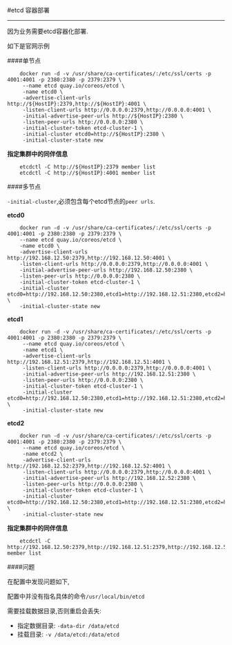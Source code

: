 #etcd 容器部署

---

因为业务需要etcd容器化部署.

如下是官网示例

####单节点


		docker run -d -v /usr/share/ca-certificates/:/etc/ssl/certs -p 4001:4001 -p 2380:2380 -p 2379:2379 \
		 --name etcd quay.io/coreos/etcd \
		 -name etcd0 \
		 -advertise-client-urls http://${HostIP}:2379,http://${HostIP}:4001 \
		 -listen-client-urls http://0.0.0.0:2379,http://0.0.0.0:4001 \
		 -initial-advertise-peer-urls http://${HostIP}:2380 \
		 -listen-peer-urls http://0.0.0.0:2380 \
		 -initial-cluster-token etcd-cluster-1 \
		 -initial-cluster etcd0=http://${HostIP}:2380 \
		 -initial-cluster-state new

**指定集群中的同伴信息**

		etcdctl -C http://${HostIP}:2379 member list
		etcdctl -C http://${HostIP}:4001 member list

####多节点

`-initial-cluster`,必须包含每个etcd节点的`peer urls`.

**etcd0**

		docker run -d -v /usr/share/ca-certificates/:/etc/ssl/certs -p 4001:4001 -p 2380:2380 -p 2379:2379 \
		--name etcd quay.io/coreos/etcd \
		-name etcd0 \
		-advertise-client-urls http://192.168.12.50:2379,http://192.168.12.50:4001 \
		-listen-client-urls http://0.0.0.0:2379,http://0.0.0.0:4001 \
		-initial-advertise-peer-urls http://192.168.12.50:2380 \
		-listen-peer-urls http://0.0.0.0:2380 \
		-initial-cluster-token etcd-cluster-1 \
		-initial-cluster etcd0=http://192.168.12.50:2380,etcd1=http://192.168.12.51:2380,etcd2=http://192.168.12.52:2380 \
		-initial-cluster-state new
		
**etcd1**

		docker run -d -v /usr/share/ca-certificates/:/etc/ssl/certs -p 4001:4001 -p 2380:2380 -p 2379:2379 \
		 --name etcd quay.io/coreos/etcd \
		 -name etcd1 \
		 -advertise-client-urls http://192.168.12.51:2379,http://192.168.12.51:4001 \
		 -listen-client-urls http://0.0.0.0:2379,http://0.0.0.0:4001 \
		 -initial-advertise-peer-urls http://192.168.12.51:2380 \
		 -listen-peer-urls http://0.0.0.0:2380 \
		 -initial-cluster-token etcd-cluster-1 \
		 -initial-cluster etcd0=http://192.168.12.50:2380,etcd1=http://192.168.12.51:2380,etcd2=http://192.168.12.52:2380 \
		 -initial-cluster-state new
		 
**etcd2**

		docker run -d -v /usr/share/ca-certificates/:/etc/ssl/certs -p 4001:4001 -p 2380:2380 -p 2379:2379 \
		 --name etcd quay.io/coreos/etcd \
		 -name etcd2 \
		 -advertise-client-urls http://192.168.12.52:2379,http://192.168.12.52:4001 \
		 -listen-client-urls http://0.0.0.0:2379,http://0.0.0.0:4001 \
		 -initial-advertise-peer-urls http://192.168.12.52:2380 \
		 -listen-peer-urls http://0.0.0.0:2380 \
		 -initial-cluster-token etcd-cluster-1 \
		 -initial-cluster etcd0=http://192.168.12.50:2380,etcd1=http://192.168.12.51:2380,etcd2=http://192.168.12.52:2380 \
		 -initial-cluster-state new
		 
**指定集群中的同伴信息**

		etcdctl -C http://192.168.12.50:2379,http://192.168.12.51:2379,http://192.168.12.52:2379 member list
		
####问题

在配置中发现问题如下,

配置中并没有指名具体的命令`/usr/local/bin/etcd`

需要挂载数据目录,否则重启会丢失:

* 指定数据目录: `-data-dir /data/etcd`
* 挂载目录: `-v /data/etcd:/data/etcd`